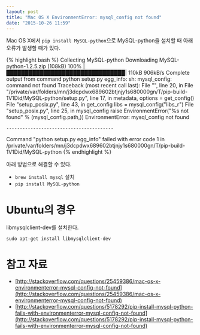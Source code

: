 ```yaml
---
layout: post
title: "Mac OS X EnvironmentError: mysql_config not found"
date: "2015-10-26 11:59"
---
```

Mac OS X에서 `pip install MySQL-python`으로 MySQL-python을 설치할 때 아래 오류가 발생할 때가 있다.

{% highlight bash %}
Collecting MySQL-python
  Downloading MySQL-python-1.2.5.zip (108kB)
    100% |████████████████████████████████| 110kB 906kB/s
    Complete output from command python setup.py egg_info:
    sh: mysql_config: command not found
    Traceback (most recent call last):
      File "<string>", line 20, in <module>
      File "/private/var/folders/mn/j3dcpdwx689602btjnjy1s680000gn/T/pip-build-1V1Did/MySQL-python/setup.py", line 17, in <module>
        metadata, options = get_config()
      File "setup_posix.py", line 43, in get_config
        libs = mysql_config("libs_r")
      File "setup_posix.py", line 25, in mysql_config
        raise EnvironmentError("%s not found" % (mysql_config.path,))
    EnvironmentError: mysql_config not found

    ----------------------------------------
Command "python setup.py egg_info" failed with error code 1 in /private/var/folders/mn/j3dcpdwx689602btjnjy1s680000gn/T/pip-build-1V1Did/MySQL-python
{% endhighlight %}

아래 방법으로 해결할 수 있다.

* `brew install mysql` 설치
* `pip install MySQL-python`

# Ubuntu의 경우
libmysqlclient-dev를 설치한다.

~~~
sudo apt-get install libmysqlclient-dev
~~~

# 참고 자료
* [http://stackoverflow.com/questions/25459386/mac-os-x-environmenterror-mysql-config-not-found](http://stackoverflow.com/questions/25459386/mac-os-x-environmenterror-mysql-config-not-found)
* [http://stackoverflow.com/questions/5178292/pip-install-mysql-python-fails-with-environmenterror-mysql-config-not-found](http://stackoverflow.com/questions/5178292/pip-install-mysql-python-fails-with-environmenterror-mysql-config-not-found)
